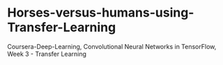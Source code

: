 # Horses-versus-humans-using-Transfer-Learning
Coursera-Deep-Learning, Convolutional Neural Networks in TensorFlow, Week 3 - Transfer Learning
